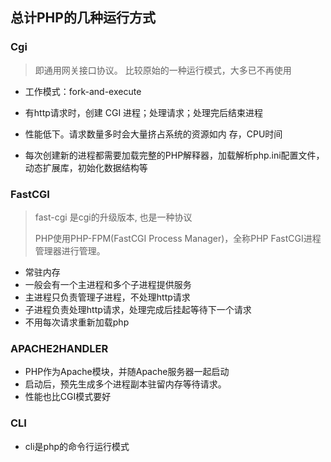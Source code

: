 ## 总计PHP的几种运行方式

### Cgi

>   即通用网关接口协议。 比较原始的一种运行模式，大多已不再使用

-   工作模式：fork-and-execute

-   有http请求时，创建 CGI 进程；处理请求；处理完后结束进程
-   性能低下。请求数量多时会大量挤占系统的资源如内 存，CPU时间
-   每次创建新的进程都需要加载完整的PHP解释器，加载解析php.ini配置文件，动态扩展库，初始化数据结构等



### FastCGI

>   fast-cgi 是cgi的升级版本, 也是一种协议
>
>   PHP使用PHP-FPM(FastCGI Process Manager)，全称PHP FastCGI进程管理器进行管理。

-   常驻内存
-   一般会有一个主进程和多个子进程提供服务
-   主进程只负责管理子进程，不处理http请求
-   子进程负责处理http请求，处理完成后挂起等待下一个请求
-   不用每次请求重新加载php



### APACHE2HANDLER

-   PHP作为Apache模块，并随Apache服务器一起启动
-   启动后，预先生成多个进程副本驻留内存等待请求。
-   性能也比CGI模式要好



### CLI

-   cli是php的命令行运行模式